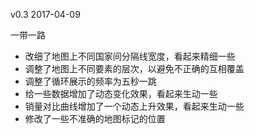 v0.3
2017-04-09

一带一路

- 改细了地图上不同国家间分隔线宽度，看起来精细一些
- 调整了地图上不同要素的层次，以避免不正确的互相覆盖
- 调整了循环展示的频率为五秒一跳
- 给一些数据增加了动态变化效果，看起来生动一些
- 销量对比曲线增加了一个动态上升效果，看起来生动一些
- 修改了一些不准确的地图标记的位置